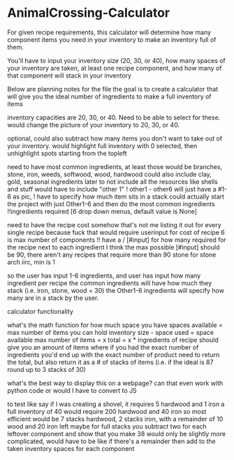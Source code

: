 # AnimalCrossing-Calculator
For given recipe requirements, this calculator will determine how many component items you need in your inventory to make an inventory full of them.

You'll have to input your inventory size (20, 30, or 40), how many spaces of your inventory are taken, at least one recipe component, and how many of that component will stack in your inventory


Below are planning notes for the file
the goal is to create a calculator that will give you the ideal number of ingredients to make
a full inventory of items

inventory capacities are 20, 30, or 40. Need to be able to select for these.
would change the picture of your inventory to 20, 30, or 40.

optional, could also subtract how many items you don't want to take out of your inventory.
would highlight full inventory with 0 selected, then unhighlight spots starting from the topleft

need to have most common ingredients, at least
those would be branches, stone, iron, weeds, softwood, wood, hardwood
could also include clay, gold, seasonal ingredients later
to not include all the resources like shells and stuff would have to include "other 1"
! other1 - other6 will just have a #1-6 as pic, ! have to specify how much item sits in a stack
could actually start the project with just Other1-6 and then do the most common ingredients
!!ingredients required [6 drop down menus, default value is None]

need to have the recipe cost somehow that's not me listing it out for every single recipe because fuck that
would require userinput for cost of recipe
6 is max number of components
!! have a / [#input] for how many required for the recipe next to each ingredient
I think the max possible [#input] should be 90, there aren't any recipes that require more than 90 stone for stone arch iirc, min is 1

so the user has input 1-6 ingredients, and user has input how many ingredient per recipe
the common ingredients will have how much they stack (i.e. iron, stone, wood = 30)
the Other1-6 ingredients will specify how many are in a stack by the user.


calculator functionality

what's the math function for how much space you have
spaces available = max number of items you can hold
inventory size - space used = space available
max number of items = x
total = x * ingredients of recipe should give you an amount of items where if you had the exact number of ingredients you'd end up with the exact number of product
need to return the total, but also return it as a # of stacks of items (i.e. if the ideal is 87 round up to 3 stacks of 30)

what's the best way to display this on a webpage? can that even work with python code or would I have to convert to JS

to test like say if I was creating a shovel, it requires 5 hardwood and 1 iron
a full inventory of 40 would require 200 hardwood and 40 iron
so most efficient would be 7 stacks hardwood, 2 stacks iron, with a remainder of 10 wood and 20 iron left
maybe for full stacks you subtract two for each leftover component and show that you make 38
would only be slightly more complicated, would have to be like if there's a remainder then add to the taken inventory spaces for each component
